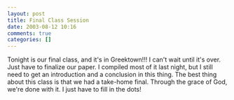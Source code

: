 ```yaml
---
layout: post
title: Final Class Session
date: 2003-08-12 10:16
comments: true
categories: []
---
```

Tonight is our final class, and it's in Greektown!!! I can't wait until it's over. Just have to finalize our paper. I compiled most of it last night, but I still need to get an introduction and a conclusion in this thing. The best thing about this class is that we had a take-home final. Through the grace of God, we're done with it. I just have to fill in the dots!
